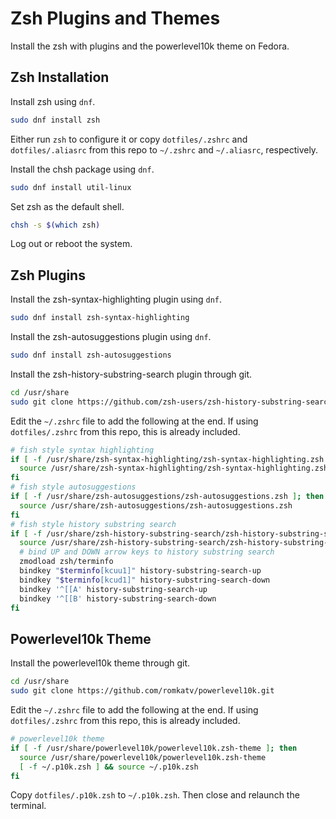 # Zsh Plugins and Themes

Install the zsh with plugins and the powerlevel10k theme on Fedora.

## Zsh Installation

Install zsh using `dnf`.

```sh
sudo dnf install zsh
```

Either run `zsh` to configure it or copy `dotfiles/.zshrc` and `dotfiles/.aliasrc` from this repo to `~/.zshrc` and `~/.aliasrc`, respectively.

Install the chsh package using `dnf`.

```sh
sudo dnf install util-linux
```

Set zsh as the default shell.

```sh
chsh -s $(which zsh)
```

Log out or reboot the system.

## Zsh Plugins

Install the zsh-syntax-highlighting plugin using `dnf`.

```sh
sudo dnf install zsh-syntax-highlighting
```

Install the zsh-autosuggestions plugin using `dnf`.

```sh
sudo dnf install zsh-autosuggestions
```

Install the zsh-history-substring-search plugin through git.

```sh
cd /usr/share
sudo git clone https://github.com/zsh-users/zsh-history-substring-search.git
```

Edit the `~/.zshrc` file to add the following at the end. If using `dotfiles/.zshrc` from this repo, this is already included.

```bash
# fish style syntax highlighting
if [ -f /usr/share/zsh-syntax-highlighting/zsh-syntax-highlighting.zsh ]; then
  source /usr/share/zsh-syntax-highlighting/zsh-syntax-highlighting.zsh
fi
# fish style autosuggestions
if [ -f /usr/share/zsh-autosuggestions/zsh-autosuggestions.zsh ]; then
  source /usr/share/zsh-autosuggestions/zsh-autosuggestions.zsh
fi
# fish style history substring search
if [ -f /usr/share/zsh-history-substring-search/zsh-history-substring-search.zsh ]; then
  source /usr/share/zsh-history-substring-search/zsh-history-substring-search.zsh
  # bind UP and DOWN arrow keys to history substring search
  zmodload zsh/terminfo
  bindkey "$terminfo[kcuu1]" history-substring-search-up
  bindkey "$terminfo[kcud1]" history-substring-search-down
  bindkey '^[[A' history-substring-search-up
  bindkey '^[[B' history-substring-search-down
fi
```

## Powerlevel10k Theme

Install the powerlevel10k theme through git.

```sh
cd /usr/share
sudo git clone https://github.com/romkatv/powerlevel10k.git
```

Edit the `~/.zshrc` file to add the following at the end. If using `dotfiles/.zshrc` from this repo, this is already included.

```bash
# powerlevel10k theme
if [ -f /usr/share/powerlevel10k/powerlevel10k.zsh-theme ]; then
  source /usr/share/powerlevel10k/powerlevel10k.zsh-theme
  [ -f ~/.p10k.zsh ] && source ~/.p10k.zsh
fi
```

Copy `dotfiles/.p10k.zsh` to `~/.p10k.zsh`. Then close and relaunch the terminal.
